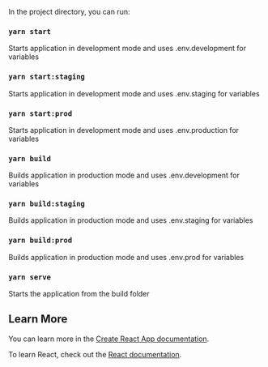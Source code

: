 In the project directory, you can run:

### `yarn start`

Starts application in development mode and uses .env.development for variables

### `yarn start:staging`

Starts application in development mode and uses .env.staging for variables

### `yarn start:prod`

Starts application in development mode and uses .env.production for variables

### `yarn build`

Builds application in production mode and uses .env.development for variables

### `yarn build:staging`

Builds application in production mode and uses .env.staging for variables

### `yarn build:prod`

Builds application in production mode and uses .env.prod for variables

### `yarn serve`

Starts the application from the build folder

## Learn More

You can learn more in the [Create React App documentation](https://facebook.github.io/create-react-app/docs/getting-started).

To learn React, check out the [React documentation](https://reactjs.org/).
